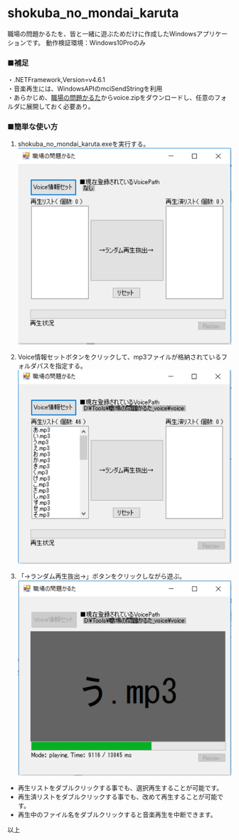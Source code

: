 # shokuba_no_mondai_karuta

職場の問題かるたを、皆と一緒に遊ぶためだけに作成したWindowsアプリケーションです。
動作検証環境：Windows10Proのみ
###  ■補足<br/>
・.NETFramework,Version=v4.6.1<br/>
・音楽再生には、WindowsAPIのmciSendStringを利用<br/>
・あらかじめ、[職場の問題かるた](http://gihyo.jp/book/sp/karuta/shokuba)からvoice.zipをダウンロードし、任意のフォルダに展開しておく必要あり。<br/>

###  ■簡単な使い方<br/>
1. shokuba_no_mondai_karuta.exeを実行する。<br/>
![image1_初回起動時PNG](https://github.com/hanamizuki10/shokuba_no_mondai_karuta/blob/master/image/image1_%E5%88%9D%E5%9B%9E%E8%B5%B7%E5%8B%95%E6%99%82PNG.PNG?raw=true)

2. Voice情報セットボタンをクリックして、mp3ファイルが格納されているフォルダパスを指定する。<br/>
![image2_Voide情報セット時のイメージ](https://github.com/hanamizuki10/shokuba_no_mondai_karuta/blob/master/image/image2_Voide%E6%83%85%E5%A0%B1%E3%82%BB%E3%83%83%E3%83%88%E6%99%82%E3%81%AE%E3%82%A4%E3%83%A1%E3%83%BC%E3%82%B8.PNG?raw=true)

3. 「→ランダム再生抜出→」ボタンをクリックしながら遊ぶ。<br/>
![image3_再生時のイメージ](https://github.com/hanamizuki10/shokuba_no_mondai_karuta/blob/master/image/image3_%E5%86%8D%E7%94%9F%E6%99%82%E3%81%AE%E3%82%A4%E3%83%A1%E3%83%BC%E3%82%B8.PNG?raw=true)
* 再生リストをダブルクリックする事でも、選択再生することが可能です。<br/>
* 再生済リストをダブルクリックする事でも、改めて再生することが可能です。<br/>
* 再生中のファイル名をダブルクリックすると音楽再生を中断できます。<br/>

以上<br/>
